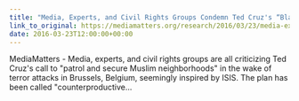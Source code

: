 ```yaml
---
title: "Media, Experts, and Civil Rights Groups Condemn Ted Cruz's “Blatantly Unconstitutional” Anti-Muslim Proposal"
link_to_original: https://mediamatters.org/research/2016/03/23/media-experts-and-civil-rights-groups-condemn-t/209493  
date: 2016-03-23T12:00:00+00:00
---
```

  
MediaMatters - Media, experts, and civil rights groups are all criticizing Ted Cruz's call to "patrol and secure Muslim neighborhoods" in the wake of terror attacks in Brussels, Belgium, seemingly inspired by ISIS. The plan has been called "counterproductive...  


